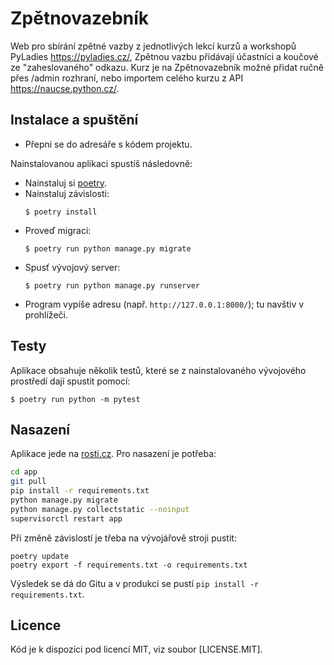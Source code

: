 # Zpětnovazebník

Web pro sbírání zpětné vazby z jednotlivých lekcí kurzů a workshopů PyLadies https://pyladies.cz/,
Zpětnou vazbu přidávají účastníci a koučové ze "zaheslovaného" odkazu.
Kurz je na Zpětnovazebník možné přidat ručně přes /admin rozhraní, nebo importem celého kurzu z API  https://naucse.python.cz/.


## Instalace a spuštění

* Přepni se do adresáře s kódem projektu. 

Nainstalovanou aplikaci spustíš následovně:

* Nainstaluj si [poetry](https://python-poetry.org/docs).
* Nainstaluj závislosti:
  ```console
  $ poetry install
  ```
* Proveď migraci:
  ```console
  $ poetry run python manage.py migrate
  ```
* Spusť vývojový server:
  ```console
  $ poetry run python manage.py runserver
  ```
* Program vypíše adresu (např. `http://127.0.0.1:8000/`); tu navštiv v prohlížeči.

## Testy

Aplikace obsahuje několik testů, které se z nainstalovaného vývojového
prostředí dají spustit pomocí:

```console
$ poetry run python -m pytest
```

## Nasazení

Aplikace jede na [rosti.cz](https://rosti.cz/). Pro nasazení je potřeba:

```bash
cd app
git pull
pip install -r requirements.txt
python manage.py migrate
python manage.py collectstatic --noinput 
supervisorctl restart app
```

Při změně závislostí je třeba na vývojářově stroji pustit:

```
poetry update
poetry export -f requirements.txt -o requirements.txt
```

Výsledek se dá do Gitu a v produkci se pustí `pip install -r requirements.txt`.


## Licence

Kód je k dispozici pod licencí MIT, viz soubor [LICENSE.MIT].
